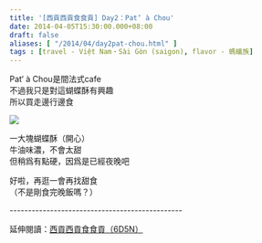 ```yaml
---
title: '[西貢西貢食食貢] Day2：Pat‘ à Chou'
date: 2014-04-05T15:30:00.000+08:00
draft: false
aliases: [ "/2014/04/day2pat-chou.html" ]
tags : [travel - Việt Nam・Sài Gòn (saigon), flavor - 螞蟻族]
---
```


Pat‘ à Chou是間法式cafe  
不過我只是對這蝴蝶酥有興趣  
所以買走邊行邊食  

[![](https://2.bp.blogspot.com/-om8TGk-MO44/XDBhsSeoHmI/AAAAAAAAEGw/J4MHRcvNAeEP7NMNhKBPvLc4WBVo8yPswCLcBGAs/s640/79.jpg)](https://2.bp.blogspot.com/-om8TGk-MO44/XDBhsSeoHmI/AAAAAAAAEGw/J4MHRcvNAeEP7NMNhKBPvLc4WBVo8yPswCLcBGAs/s1600/79.jpg)

一大塊蝴蝶酥（開心）  
牛油味濃，不會太甜  
但稍爲有點硬，因爲是已經夜晚吧  
  
好啦，再逛一會再找甜食  
（不是剛食完晚飯嗎？）  
  
\-----------------------------------------------  
  
延伸閱讀：[西貢西貢食食貢（6D5N）](http://www.hidie.net/2014/04/6d5n.html)